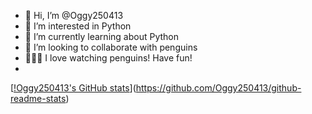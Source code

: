 - 👋 Hi, I’m @Oggy250413
- 👀 I’m interested in Python
- 🌱 I’m currently learning about Python
- 💞️ I’m looking to collaborate with penguins
- 🌱🌱🌱 I love watching penguins! Have fun!
- 
[[!Oggy250413's GitHub stats](https://github-readme-stats.vercel.app/api?username=Oggy250413)](https://github.com/Oggy250413/github-readme-stats)
